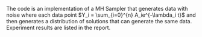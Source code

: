 The code is an implementation of a MH Sampler that generates data with noise where each data point $Y_i = \sum_{i=0}^{n} A_ie^{-\lambda_i t}$ and then generates a distribution of solutions that can generate the same data. Experiment results are listed in the report.
